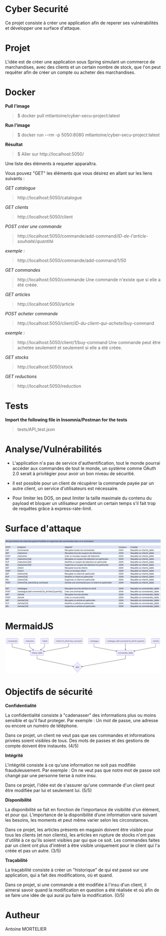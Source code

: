 # Cyber Securité

Ce projet consiste à créer une application afin de reperer ses vulnérabilités et développer une surface d'attaque.

# Projet

L'idée est de créer une application sous Spring simulant un commerce de marchandises, avec des clients et un certain nombre de stock, que l'on peut requêter afin de créer un compte ou acheter des marchandises.

# Docker

**Pull l'image**

> $ docker pull mtlantoine/cyber-secu-project:latest

**Run l'image**

> $ docker run --rm -p 5050:8080 mtlantoine/cyber-secu-project:latest

**Résultat**

> $ Aller sur http://localhost:5050/

Une liste des éléments à requeter apparaîtra.

Vous pouvez "GET" les éléments que vous désirez en allant sur les liens suivants :

_GET catalogue_

> http://localhost:5050/catalogue

_GET clients_

> http://localhost:5050/client

_POST créer une commande_

> http://localhost:5050/commande/add-command/_ID-de-l'article-souhaité_/_quantité_

_exemple :_

> http://localhost:5050/commande/add-command/1/50

_GET commandes_

> http://localhost:5050/commande
> Une commande n'existe que si elle a été créée.

_GET articles_

> http://localhost:5050/article

_POST acheter commande_

> http://localhost:5050/client/_ID-du-client-qui-achete_/buy-command

_exemple :_

> http://localhost:5050/client/1/buy-command
> Une commande peut être achetée seulement et seulement si elle a été créée.

_GET stocks_

> http://localhost:5050/stock

_GET reductions_

> http://localhost:5050/reduction

# Tests

**Import the following file in Insomnia/Postman for the tests**

> tests/API_test.json

# Analyse/Vulnérabilités

- L'application n'a pas de service d'authentification, tout le monde pourrai accéder aux commandes de tout le monde, un système comme OAuth 2.0 serait à privilégier pour avoir un bon niveau de sécuritié.

- Il est possible pour un client de récupérer la commande payée par un autre client, un service d'utilisateurs est nécessaire.

- Pour limiter les DOS, on peut limiter la taille maximale du contenu du payload et bloquer un utilisateur pendant un certain temps s'il fait trop de requêtes grâce à express-rate-limit.

# Surface d'attaque

![Screenshot](assets/surface_attaque.png)

# MermaidJS

![Screenshot](assets/mermaid.png)

# Objectifs de sécurité

**Confidentialité**

La confidentialité consiste à "cadenasser" des informations plus ou moins sensible et qu'il faut proteger.
Par exemple : Un mot de passe, une adresse ou encore un numéro de téléphone.

Dans ce projet, un client ne veut pas que ses commandes et informations privées soient visibles de tous.
Des mots de passes et des gestions de compte doivent être instaurés.
(4/5)

**Intégrité**

L'intégrité consiste à ce qu'une information ne soit pas modifiée frauduleusement.
Par exemple : On ne veut pas que notre mot de passe soit changé par une personne tierse à notre insu.

Dans ce projet, l'idée est de s'assurer qu'une commande d'un client peut être modifiée par lui et seulement lui.
(5/5)

**Disponibilité**

La disponibilité se fait en fonction de l'importance de visibilité d'un élément, et pour qui.
L’importance de la disponibilité d’une information varie suivant les besoins, les moments et peut même varier selon les circonstances.

Dans ce projet, les articles présents en magasin doivent être visible pour tous les clients (et non clients),
les articles en rupture de stocks n'ont pas d'utilité à ce qu'ils soient visibles par qui que ce soit.
Les commandes faites par un client ont plus d'intêret à être visible uniquement pour le client qui l'a créée et pas un autre.
(3/5)

**Traçabilité**

La traçabilité consiste à créer un "historique" de qui est passé sur une application, qui a fait des modifications, où et quand.

Dans ce projet, si une commande a été modifiée à l'insu d'un client, il aimerai savoir quand la modification en question a été réalisée et où afin de se faire une idée de qui aurai pu faire la modification.
(0/5)

# Autheur

Antoine MORTELIER

